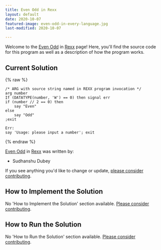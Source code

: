 ```yaml
---
title: Even Odd in Rexx
layout: default
date: 2020-10-07
featured-image: even-odd-in-every-language.jpg
last-modified: 2020-10-07

---
```


Welcome to the [Even Odd](https://rzuckerm.github.io/sample-programs-website-copy/projects/even-odd) in [Rexx](https://rzuckerm.github.io/sample-programs-website-copy/languages/rexx) page! Here, you'll find the source code for this program as well as a description of how the program works.

## Current Solution

{% raw %}

```rexx
/* ARG with source string named in REXX program invocation */
arg number
If (DATATYPE(number, 'W') == 0) then signal err
if (number // 2 == 0) then
    say "Even"
else
    say "Odd"
;exit

Err:
say 'Usage: please input a number'; exit
```

{% endraw %}

[Even Odd](https://rzuckerm.github.io/sample-programs-website-copy/projects/even-odd) in [Rexx](https://rzuckerm.github.io/sample-programs-website-copy/languages/rexx) was written by:

- Sudhanshu Dubey

If you see anything you'd like to change or update, [please consider contributing](https://github.com/TheRenegadeCoder/sample-programs).

## How to Implement the Solution

No 'How to Implement the Solution' section available. [Please consider contributing](https://github.com/TheRenegadeCoder/sample-programs-website).

## How to Run the Solution

No 'How to Run the Solution' section available. [Please consider contributing](https://github.com/TheRenegadeCoder/sample-programs-website).